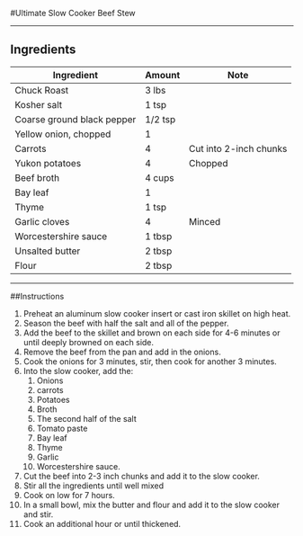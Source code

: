 #Ultimate Slow Cooker Beef Stew

---

## Ingredients

| Ingredient | Amount | Note |
|---|---|---|
|Chuck Roast|3 lbs||
|Kosher salt|1 tsp||
|Coarse ground black pepper| 1/2 tsp||
|Yellow onion, chopped| 1||
|Carrots | 4| Cut into 2-inch chunks|
|Yukon potatoes |4 |Chopped|
|Beef broth| 4 cups||
|Bay leaf |1 ||
|Thyme| 1 tsp||
|Garlic cloves| 4| Minced|
|Worcestershire sauce| 1 tbsp||
|Unsalted butter| 2 tbsp||
|Flour | 2 tbsp||

---

##Instructions

1. Preheat an aluminum slow cooker insert or cast iron skillet on high heat.
1. Season the beef with half the salt and all of the pepper.
1. Add the beef to the skillet and brown on each side for 4-6 minutes or until deeply browned on each side.
1. Remove the beef from the pan and add in the onions.
1. Cook the onions for 3 minutes, stir, then cook for another 3 minutes.
1. Into the slow cooker, add the:
    1. Onions
    1. carrots
    1. Potatoes
    1. Broth
    1. The second half of the salt
    1. Tomato paste
    1. Bay leaf
    1. Thyme
    1. Garlic
    1. Worcestershire sauce.
1. Cut the beef into 2-3 inch chunks and add it to the slow cooker.
1. Stir all the ingredients until well mixed
1. Cook on low for 7 hours.
1. In a small bowl, mix the butter and flour and add it to the slow cooker and stir.
1. Cook an additional hour or until thickened.